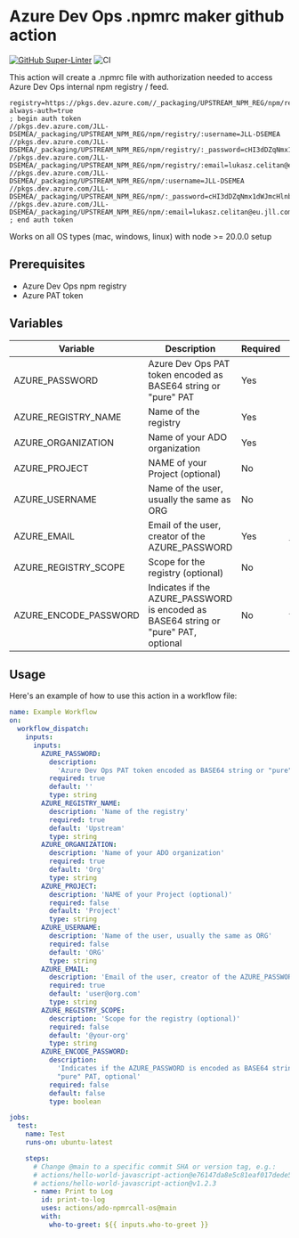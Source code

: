 # Azure Dev Ops .npmrc maker github action

[![GitHub Super-Linter](https://github.com/actions/spaceout-ado-npmrc/actions/workflows/linter.yml/badge.svg)](https://github.com/super-linter/super-linter)
![CI](https://github.com/actions/spaceout-ado-npmrc/actions/workflows/ci.yml/badge.svg)

This action will create a .npmrc file with authorization needed to access Azure
Dev Ops internal npm registry / feed.

```
registry=https://pkgs.dev.azure.com//_packaging/UPSTREAM_NPM_REG/npm/registry/
always-auth=true
; begin auth token
//pkgs.dev.azure.com/JLL-DSEMEA/_packaging/UPSTREAM_NPM_REG/npm/registry/:username=JLL-DSEMEA
//pkgs.dev.azure.com/JLL-DSEMEA/_packaging/UPSTREAM_NPM_REG/npm/registry/:_password=cHI3dDZqNmx1dWJmcHlnbTRvYzUydnJvenZ6c3dnbW42NzU3ZGJ5dWI2ZGZ4Zmdsb3cycQ==
//pkgs.dev.azure.com/JLL-DSEMEA/_packaging/UPSTREAM_NPM_REG/npm/registry/:email=lukasz.celitan@eu.jll.com
//pkgs.dev.azure.com/JLL-DSEMEA/_packaging/UPSTREAM_NPM_REG/npm/:username=JLL-DSEMEA
//pkgs.dev.azure.com/JLL-DSEMEA/_packaging/UPSTREAM_NPM_REG/npm/:_password=cHI3dDZqNmx1dWJmcHlnbTRvYzUydnJvenZ6c3dnbW42NzU3ZGJ5dWI2ZGZ4Zmdsb3cycQ==
//pkgs.dev.azure.com/JLL-DSEMEA/_packaging/UPSTREAM_NPM_REG/npm/:email=lukasz.celitan@eu.jll.com
; end auth token

```

Works on all OS types (mac, windows, linux) with node >= 20.0.0 setup

## Prerequisites

- Azure Dev Ops npm registry
- Azure PAT token

## Variables

| Variable              | Description                                                                         | Required | Example       | Type    |
| --------------------- | ----------------------------------------------------------------------------------- | -------- | ------------- | ------- |
| AZURE_PASSWORD        | Azure Dev Ops PAT token encoded as BASE64 string or "pure" PAT                      | Yes      | BASE64_STRING | string  |
| AZURE_REGISTRY_NAME   | Name of the registry                                                                | Yes      | Upstream      | string  |
| AZURE_ORGANIZATION    | Name of your ADO organization                                                       | Yes      | Org           | string  |
| AZURE_PROJECT         | NAME of your Project (optional)                                                     | No       | Project       | string  |
| AZURE_USERNAME        | Name of the user, usually the same as ORG                                           | No       | ORG           | string  |
| AZURE_EMAIL           | Email of the user, creator of the AZURE_PASSWORD                                    | Yes      | user@org.com  | string  |
| AZURE_REGISTRY_SCOPE  | Scope for the registry (optional)                                                   | No       | @your-org     | string  |
| AZURE_ENCODE_PASSWORD | Indicates if the AZURE_PASSWORD is encoded as BASE64 string or "pure" PAT, optional | No       | false         | boolean |

## Usage

Here's an example of how to use this action in a workflow file:

```yaml
name: Example Workflow
on:
  workflow_dispatch:
    inputs:
      inputs:
        AZURE_PASSWORD:
          description:
            'Azure Dev Ops PAT token encoded as BASE64 string or "pure" PAT'
          required: true
          default: ''
          type: string
        AZURE_REGISTRY_NAME:
          description: 'Name of the registry'
          required: true
          default: 'Upstream'
          type: string
        AZURE_ORGANIZATION:
          description: 'Name of your ADO organization'
          required: true
          default: 'Org'
          type: string
        AZURE_PROJECT:
          description: 'NAME of your Project (optional)'
          required: false
          default: 'Project'
          type: string
        AZURE_USERNAME:
          description: 'Name of the user, usually the same as ORG'
          required: false
          default: 'ORG'
          type: string
        AZURE_EMAIL:
          description: 'Email of the user, creator of the AZURE_PASSWORD'
          required: true
          default: 'user@org.com'
          type: string
        AZURE_REGISTRY_SCOPE:
          description: 'Scope for the registry (optional)'
          required: false
          default: '@your-org'
          type: string
        AZURE_ENCODE_PASSWORD:
          description:
            'Indicates if the AZURE_PASSWORD is encoded as BASE64 string or
            "pure" PAT, optional'
          required: false
          default: false
          type: boolean

jobs:
  test:
    name: Test
    runs-on: ubuntu-latest

    steps:
      # Change @main to a specific commit SHA or version tag, e.g.:
      # actions/hello-world-javascript-action@e76147da8e5c81eaf017dede5645551d4b94427b
      # actions/hello-world-javascript-action@v1.2.3
      - name: Print to Log
        id: print-to-log
        uses: actions/ado-npmrcall-os@main
        with:
          who-to-greet: ${{ inputs.who-to-greet }}
```
